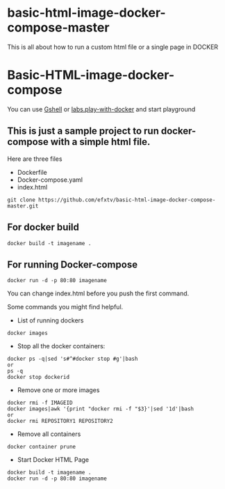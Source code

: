 # basic-html-image-docker-compose-master
This is all about how to run a custom html file or a single page in DOCKER

# Basic-HTML-image-docker-compose
You can use [Gshell](https://console.cloud.google.com/) or [labs.play-with-docker](https://labs.play-with-docker.com/) and start playground

## This is just a sample project to run docker-compose with a simple html file.

Here are three files
- Dockerfile
- Docker-compose.yaml
- index.html
```
git clone https://github.com/efxtv/basic-html-image-docker-compose-master.git
```

## For docker build

```
docker build -t imagename .
```


## For running Docker-compose

```
docker run -d -p 80:80 imagename
```

You can change index.html before you push the first command.

Some commands you might find helpful.

- List of running dockers
```
docker images
```

- Stop all the docker containers:
```
docker ps -q|sed 's#^#docker stop #g'|bash
or
ps -q
docker stop dockerid
```

- Remove one or more images
```
docker rmi -f IMAGEID
docker images|awk '{print "docker rmi -f "$3}'|sed '1d'|bash
or
docker rmi REPOSITORY1 REPOSITORY2
```

- Remove all containers 
```
docker container prune
```

- Start Docker HTML Page
```
docker build -t imagename .
docker run -d -p 80:80 imagename
```


